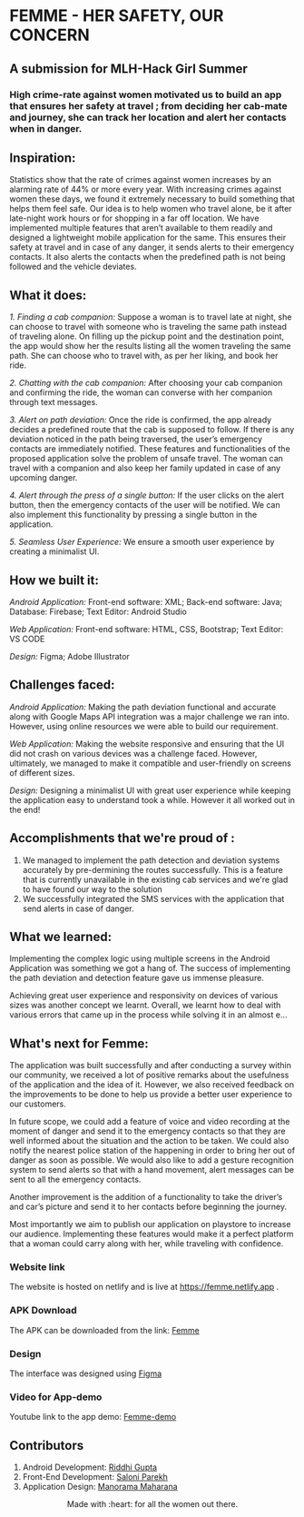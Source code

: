 # FEMME - HER SAFETY, OUR CONCERN
## A submission for MLH-Hack Girl Summer

### High crime-rate against women motivated us to build an app that ensures her safety at travel ; from deciding her cab-mate and journey, she can track her location and alert her contacts when in danger.

## Inspiration:

Statistics show that the rate of crimes against women increases by an alarming rate of 44% or more every year. With increasing crimes against women these days, we found it extremely necessary to build something that helps them feel safe. 
Our idea is to help women who travel alone, be it after late-night work hours or for shopping in a far off location. We have implemented multiple features that aren’t available to them readily and designed a lightweight mobile application for the same. 
This ensures their safety at travel and in case of any danger, it sends alerts to their emergency contacts. It also alerts the contacts when the predefined path is not being followed and the vehicle deviates.   

## What it does:

*1. Finding a cab companion:*
Suppose a woman is to travel late at night, she can choose to travel with someone who is traveling the same path instead of traveling alone. On filling up the pickup point and the destination point, the app would show her the results listing all the women traveling the same path. She can choose who to travel with, as per her liking, and book her ride.
 
*2. Chatting with the cab companion:* 
After choosing your cab companion and confirming the ride, the woman can converse with her companion through text messages. 

*3. Alert on path deviation:*
Once the ride is confirmed, the app already decides a predefined route that the cab is supposed to follow. If there is any deviation noticed in the path being traversed, the user’s emergency contacts are immediately notified. These features and functionalities of the proposed application solve the problem of unsafe travel. 
The woman can travel with a companion and also keep her family updated in case of any upcoming danger. 

*4. Alert through the press of a single button:* 
If the user clicks on the alert button, then the emergency contacts of the user will be notified. We can also implement this functionality by pressing a single button in the application.

*5. Seamless User Experience:*
We ensure a smooth user experience by creating a minimalist UI.

## How we built it: 

*Android Application:*
Front-end software: XML;
Back-end software: Java;
Database: Firebase;
Text Editor: Android Studio

*Web Application:*
Front-end software: HTML, CSS, Bootstrap;
Text Editor: VS CODE

*Design:*
Figma;
Adobe Illustrator

## Challenges faced:

*Android Application:*
Making the path deviation functional and accurate along with Google Maps API integration was a major challenge we ran into. However, using online resources we were able to build our requirement.

*Web Application:*
Making the website responsive and ensuring that the UI did not crash on various devices was a challenge faced. However, ultimately, we managed to make it compatible and user-friendly on screens of different sizes.

*Design:*
Designing a minimalist UI with great user experience while keeping the application easy to understand took a while. However it all worked out in the end!

## Accomplishments that we're proud of :

1. We managed to implement the path detection and deviation systems accurately by pre-dermining the routes successfully. This is a feature that is currently unavailable in the existing cab services and we're glad to have found our way to the solution 
2. We successfully integrated the SMS services with the application that send alerts  in case of danger.

## What we learned:

Implementing the complex logic using multiple screens in the Android Application was something we got a hang of. The success of implementing the path deviation and detection feature gave us immense pleasure. 

Achieving great user experience and responsivity on devices of various sizes was another concept we learnt. 
Overall, we learnt how to deal with various errors that came up in the process while solving it in an almost e…

## What's next for Femme: 

The application was built successfully and after conducting a survey within our community, we received a lot of positive remarks about the usefulness of the application and the idea of it. However, we also received feedback on the improvements to be done to help us provide a better user experience to our customers.

In future scope, we could add a feature of voice and video recording at the moment of danger and send it to the emergency contacts so that they are well informed about the situation and the action to be taken. We could also notify the nearest police station of the happening in order to bring her out of danger as soon as possible. 
We would also like to add a gesture recognition system to send alerts so that with a hand movement, alert messages can be sent to all the emergency contacts.

Another improvement is the addition of a functionality to take the driver’s and car’s picture and send it to her contacts before beginning the journey. 

Most importantly we aim to publish our application on playstore to increase our audience. Implementing these features would make it a perfect platform that a woman could carry along with her, while traveling with confidence. 


### Website link

The website is hosted on netlify and is live at https://femme.netlify.app .

### APK Download

The APK can be downloaded from the link: [Femme](https://drive.google.com/file/d/1WVjOJDfmBVjnYa_Ad8nKL-NsC34zmoeX/view?usp=sharing)

### Design

The interface was designed using [Figma](https://www.figma.com/file/3Z2pPD4J2dLM3xUZPXfRh5/FEMME?node-id=0%3A1)

### Video for App-demo

Youtube link to the app demo: [Femme-demo](https://youtu.be/7cx0F3dOkUU)

## Contributors

1. Android Development: [Riddhi Gupta](http://github.com/RiddhiGupta5)
2. Front-End Development: [Saloni Parekh](http://github.com/saloni0104)
3. Application Design: [Manorama Maharana](http://github.com/Manorama09)

<p align="center">
	Made with :heart: for all the women out there.
</p>



